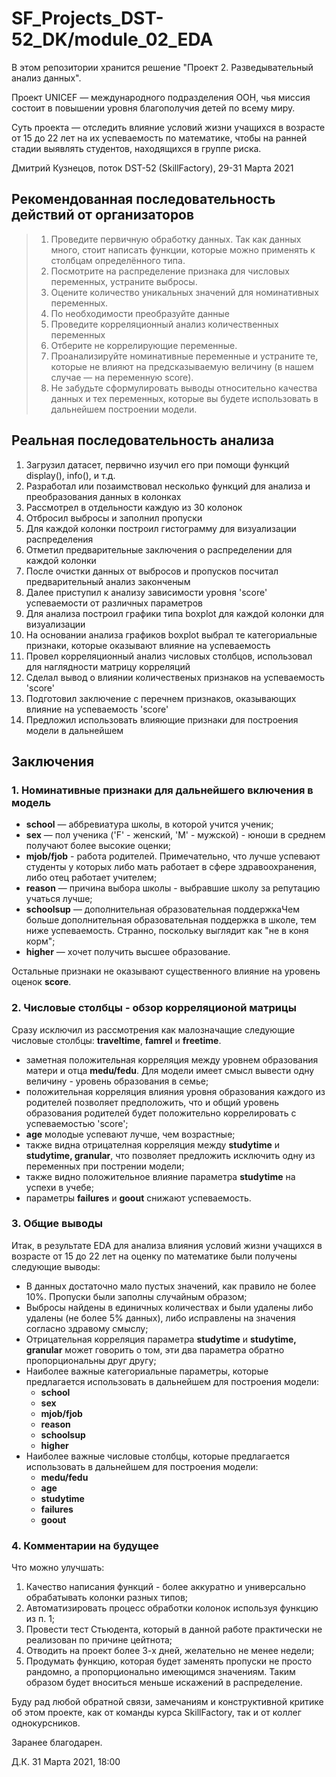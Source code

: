 # SF_Projects_DST-52_DK/module_02_EDA

В этом репозитории хранится решениe "Проект 2. Разведывательный анализ данных".

Проект UNICEF — международного подразделения ООН, чья миссия состоит в повышении уровня благополучия детей по всему миру. 

Суть проекта — отследить влияние условий жизни учащихся в возрасте от 15 до 22 лет на их успеваемость по математике, чтобы на ранней стадии выявлять студентов, находящихся в группе риска.

Дмитрий Кузнецов, поток DST-52 (SkillFactory), 29-31 Марта 2021



## Рекомендованная последовательность действий от организаторов

>1. Проведите первичную обработку данных. Так как данных много, стоит написать функции, которые можно применять к столбцам определённого типа.
>2. Посмотрите на распределение признака для числовых переменных, устраните выбросы.
>3. Оцените количество уникальных значений для номинативных переменных.
>4. По необходимости преобразуйте данные
>5. Проведите корреляционный анализ количественных переменных
>6. Отберите не коррелирующие переменные.
>7. Проанализируйте номинативные переменные и устраните те, которые не влияют на предсказываемую величину (в нашем случае — на переменную score).
>8. Не забудьте сформулировать выводы относительно качества данных и тех переменных, которые вы будете использовать в дальнейшем построении модели.



## Реальная последовательность анализа

 1. Загрузил датасет, первично изучил его при помощи функций display(), info(), и т.д.
 2. Разработал или позаимствовал несколько функций для анализа и преобразования данных в колонках
 3. Рассмотрел в отдельности каждую из 30 колонок
 4. Отбросил выбросы и заполнил пропуски
 5. Для каждой колонки построил гистограмму для визуализации распределения
 6. Отметил предварительные заключения о распределении для каждой колонки
 7. После очистки данных от выбросов и пропусков посчитал предварительный анализ законченым 
 8. Далее приступил к анализу зависимости уровня 'score' успеваемости от различных параметров
 9. Для анализа построил графики типа boxplot для каждой колонки для визуализации
 10. На основании анализа графиков boxplot выбрал те категориальные признаки, которые оказывают влияние на успеваемость
 11. Провел корреляционный анализ числовых столбцов, использовал для наглядности матрицу корреляций
 12. Сделал вывод о влиянии количественых признаков на успеваемость 'score'
 13. Подготовил заключение с перечнем признаков, оказывающих влияние на успеваемость 'score'
 14. Предложил использовать влияющие признаки для построения модели в дальнейшем



## Заключения


### 1. Номинативные признаки для дальнейшего включения в модель

- __school__ — аббревиатура школы, в которой учится ученик;
- __sex__ — пол ученика ('F' - женский, 'M' - мужской) - юноши в среднем получают более высокие оценки;
- __mjob/fjob__ - работа родителей. Примечательно, что лучше успевают студенты у которых либо мать работает в сфере здравоохранения, либо отец работает учителем;
- __reason__ — причина выбора школы - выбравшие школу за репутацию учаться лучше;
- __schoolsup__ — дополнительная образовательная поддержкаЧем больше дополнительная образовательная поддержка в школе, тем ниже успеваемость. Странно, поскольку выглядит как "не в коня корм";
- __higher__ — хочет получить высшее образование.

Остальные признаки не оказывают существенного влияние на уровень оценок __score__.


### 2. Числовые столбцы - обзор корреляционой матрицы

Сразу исключил из рассмотрения как малозначащие следующие числовые столбцы: __traveltime__, __famrel__ и __freetime__.

- заметная положительная корреляция между уровнем образования матери и отца __medu/fedu__. Для модели имеет смысл вывести одну величину - уровень образования в семье;
- положительная корреляция влияния уровня образования каждого из родителей позволяет предположить, что и общий уровень образования родителей будет положительно коррелировать с успеваемостью 'score';
- __age__ молодые успевают лучше, чем возрастные;
- также видна отрицателная корреляция между __studytime__ и __studytime, granular__, что позволяет предложить исключить одну из переменных при пострении модели;
- также видно положительное влияние параметра __studytime__ на успехи в учебе;
- параметры __failures__ и __goout__ снижают успеваемость. 

### 3. Общие выводы

Итак, в результате EDA для анализа влияния  условий жизни учащихся в возрасте от 15 до 22 лет на оценку по математике были получены следующие выводы:

- В данных достаточно мало пустых значений, как правило не более 10%. Пропуски были заполны случайным образом;
- Выбросы найдены в единичных количествах и были удалены либо удалены (не более 5% данных), либо исправлены на значения согласно здравому смыслу;
- Отрицательная корреляция параметра __studytime__ и __studytime, granular__ может говорить о том, эти два параметра обратно пропорциональны друг другу; 
- Наиболее важные категориальные параметры, которые предлагается использовать в дальнейшем для построения модели:
    - __school__
    - __sex__
    - __mjob/fjob__ 
    - __reason__
    - __schoolsup__
    - __higher__
- Наиболее важные числовые столбцы, которые предлагается использовать в дальнейшем для построения модели:
    - __medu/fedu__
    - __age__
    - __studytime__
    - __failures__
    - __goout__

### 4. Комментарии на будущее

Что можно улучшать:

1. Качество написания функций - более аккуратно и универсально обрабатывать колонки разных типов;
2. Автоматизировать процесс обработки колонок используя функцию из п. 1;
3. Провести тест Стьюдента, который в данной работе практически не реализован по причине цейтнота;
4. Отводить на проект более 3-х дней, желательно не менее недели;
5. Продумать функцию, которая будет заменять пропуски не просто рандомно, а пропорционально имеющимся значениям. Таким образом будет вноситься меньше искажений в распределение.






Буду рад любой обратной связи, замечаниям и конструктивной критике об этом проекте, как от команды курса SkillFactory, так и от коллег однокурсников.

Заранее благодарен.

Д.К.
31 Марта 2021, 18:00